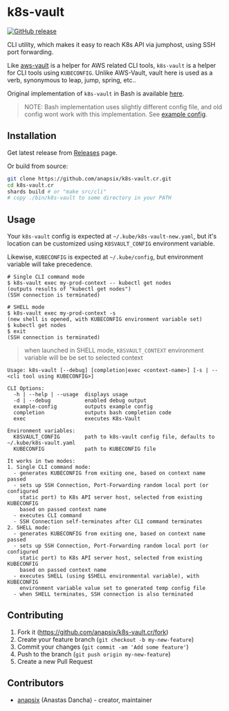 # k8s-vault

[![GitHub release](https://img.shields.io/github/v/release/anapsix/k8s-vault.cr.svg)](https://github.com/anapsix/k8s-vault.cr/releases)

CLI utility, which makes it easy to reach K8s API via jumphost, using SSH port
forwarding.

Like [aws-vault](https://github.com/99designs/aws-vault) is a helper for AWS
related CLI tools, `k8s-vault` is a helper for CLI tools using `KUBECONFIG`.
Unlike AWS-Vault, vault here is used as a verb, synonymous to leap, jump,
spring, etc..

Original implementation of `k8s-vault` in Bash is available [here](https://gist.github.com/anapsix/b5af204162c866431cd5640aef769610).

> NOTE: Bash implementation uses slightly different config file, and old config
wont work with this implementation.
See [example config](./k8s-vault_example.yaml).

## Installation

Get latest release from [Releases](https://github.com/anapsix/k8s-vault.cr/releases) page.

Or build from source:
```sh
git clone https://github.com/anapsix/k8s-vault.cr.git
cd k8s-vault.cr
shards build # or "make src/cli"
# copy ./bin/k8s-vault to some directory in your PATH
```

## Usage

Your `k8s-vault` config is expected at `~/.kube/k8s-vault-new.yaml`, but it's
location can be customized using `K8SVAULT_CONFIG` environment variable.

Likewise, `KUBECONFIG` is expected at `~/.kube/config`, but environment variable
will take precedence.

```
# Single CLI command mode
$ k8s-vault exec my-prod-context -- kubectl get nodes
(outputs results of "kubectl get nodes")
(SSH connection is terminated)

# SHELL mode
$ k8s-vault exec my-prod-context -s
(new shell is opened, with KUBECONFIG environment variable set)
$ kubectl get nodes
$ exit
(SSH connection is terminated)
```

> when launched in SHELL mode, `K8SVAULT_CONTEXT` environment variable will be
> be set to selected context

```
Usage: k8s-vault [--debug] [completion|exec <context-name>] [-s | -- <cli tool using KUBECONFIG>]

CLI Options:
  -h | --help | --usage  displays usage
  -d | --debug           enabled debug output
  example-config         outputs example config
  completion             outputs bash completion code
  exec                   executes K8s-Vault

Environment variables:
  K8SVAULT_CONFIG        path to k8s-vault config file, defaults to ~/.kube/k8s-vault.yaml
  KUBECONFIG             path to KUBECONFIG file

It works in two modes:
1. Single CLI command mode:
  - generates KUBECONFIG from exiting one, based on context name passed
  - sets up SSH Connection, Port-Forwarding random local port (or configured
    static port) to K8s API server host, selected from existing KUBECONFIG
    based on passed context name
  - executes CLI command
  - SSH Connection self-terminates after CLI command terminates
2. SHELL mode:
  - generates KUBECONFIG from exiting one, based on context name passed
  - sets up SSH Connection, Port-Forwarding random local port (or configured
    static port) to K8s API server host, selected from existing KUBECONFIG
    based on passed context name
  - executes SHELL (using $SHELL environmental variable), with KUBECONFIG
    environment variable value set to generated temp config file
  - when SHELL terminates, SSH connection is also terminated
```

## Contributing

1. Fork it (https://github.com/anapsix/k8s-vault.cr/fork)
2. Create your feature branch (`git checkout -b my-new-feature`)
3. Commit your changes (`git commit -am 'Add some feature'`)
4. Push to the branch (`git push origin my-new-feature`)
5. Create a new Pull Request

## Contributors

- [anapsix](https://github.com/anapsix) (Anastas Dancha) - creator, maintainer

